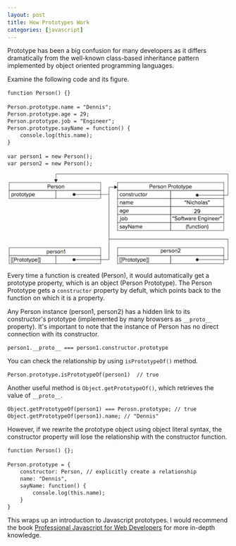 ```yaml
---
layout: post
title: How Prototypes Work
categories: [javascript]
---
```


Prototype has been a big confusion for many developers as it differs dramatically from the well-known class-based inheritance pattern implemented by object oriented programming languages.

Examine the following code and its figure. 

```
function Person() {}

Person.prototype.name = "Dennis";
Person.prototype.age = 29;
Person.prototype.job = "Engineer";
Person.prototype.sayName = function() {
	console.log(this.name);
}

var person1 = new Person();
var person2 = new Person();
```

![Javascript Prototype](../images/2017/how-prototypes-work.jpg)

Every time a function is created (Person), it would automatically get a prototype property, which is an object (Person Prototype). The Person Prototype gets a `constructor` property by defult, which points back to the function on which it is a property.

Any Person instance (person1, person2) has a hidden link to its constructor's prototype (implemented by many browsers as `__proto__` property). It's important to note that the instance of Person has no direct connection with its constructor.

```
person1.__proto__ === person1.constructor.prototype
```

You can check the relationship by using `isPrototypeOf()` method.

```
Person.prototype.isPrototypeOf(person1)  // true
```

Another useful method is `Object.getPrototypeOf()`, which retrieves the value of `__proto__`.

```
Object.getPrototypeOf(person1) === Perosn.prototype; // true
Object.getPrototypeOf(person1).name; // "Dennis"
```

However, if we rewrite the prototype object using object literal syntax, the constructor property will lose the relationship with the constructor function.

```
function Person() {};

Person.prototype = {
	constructor: Person, // explicitly create a relationship
	name: "Dennis",
	sayName: function() {
		console.log(this.name);
	}
}
```

This wraps up an introduction to Javascript prototypes. I would recommend the book [Professional Javascript for Web Developers](https://www.amazon.com/Professional-JavaScript-Developers-Nicholas-Zakas/dp/1118026691/ref=sr_1_1?ie=UTF8&qid=1493281156&sr=8-1&keywords=Professional+Javascript+for+Web+Developers "Professional Javascript for Web Developers") for more in-depth knowledge.